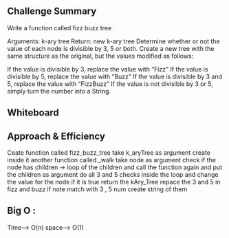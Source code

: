 ## Challenge Summary
Write a function called fizz buzz tree

Arguments: k-ary tree
Return: new k-ary tree
Determine whether or not the value of each node is divisible by 3, 5 or both. Create a new tree with the same structure as the original, but the values modified as follows:

If the value is divisible by 3, replace the value with “Fizz”
If the value is divisible by 5, replace the value with “Buzz”
If the value is divisible by 3 and 5, replace the value with “FizzBuzz”
If the value is not divisible by 3 or 5, simply turn the number into a String.

## Whiteboard


## Approach & Efficiency
Ceate function called fizz_buzz_tree take k_aryTree as argument
create inside it another function called _walk take node as argument
check if the node has children ->
loop of the children and call the function again and put the children as argument
do all 3 and 5  checks inside the loop and change the value for the node if it is true
return the kAry_Tree
repace the 3 and 5 in fizz and buzz if note match with 3 , 5 num create string of them


## Big O :
Time--> O(n)
space--> O(1)


